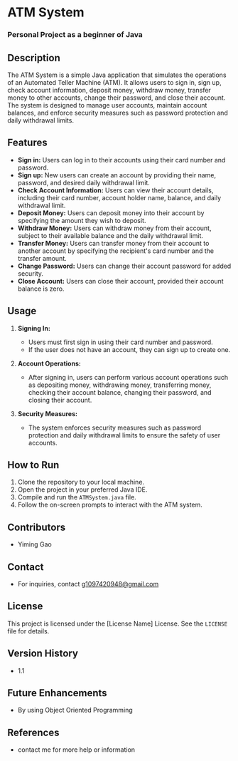 # ATM System

### Personal Project as a beginner of Java

## Description

The ATM System is a simple Java application that simulates the operations of an Automated Teller Machine (ATM). It allows users to sign in, sign up, check account information, deposit money, withdraw money, transfer money to other accounts, change their password, and close their account. The system is designed to manage user accounts, maintain account balances, and enforce security measures such as password protection and daily withdrawal limits.

## Features

- **Sign in:** Users can log in to their accounts using their card number and password.
- **Sign up:** New users can create an account by providing their name, password, and desired daily withdrawal limit.
- **Check Account Information:** Users can view their account details, including their card number, account holder name, balance, and daily withdrawal limit.
- **Deposit Money:** Users can deposit money into their account by specifying the amount they wish to deposit.
- **Withdraw Money:** Users can withdraw money from their account, subject to their available balance and the daily withdrawal limit.
- **Transfer Money:** Users can transfer money from their account to another account by specifying the recipient's card number and the transfer amount.
- **Change Password:** Users can change their account password for added security.
- **Close Account:** Users can close their account, provided their account balance is zero.

## Usage

1. **Signing In:**
   - Users must first sign in using their card number and password.
   - If the user does not have an account, they can sign up to create one.

2. **Account Operations:**
   - After signing in, users can perform various account operations such as depositing money, withdrawing money, transferring money, checking their account balance, changing their password, and closing their account.

3. **Security Measures:**
   - The system enforces security measures such as password protection and daily withdrawal limits to ensure the safety of user accounts.

## How to Run

1. Clone the repository to your local machine.
2. Open the project in your preferred Java IDE.
3. Compile and run the `ATMSystem.java` file.
4. Follow the on-screen prompts to interact with the ATM system.

## Contributors

- Yiming Gao

## Contact

- For inquiries, contact g1097420948@gmail.com

## License

This project is licensed under the [License Name] License. See the `LICENSE` file for details.


## Version History

- 1.1

## Future Enhancements

- By using Object Oriented Programming

## References

- contact me for more help or information
